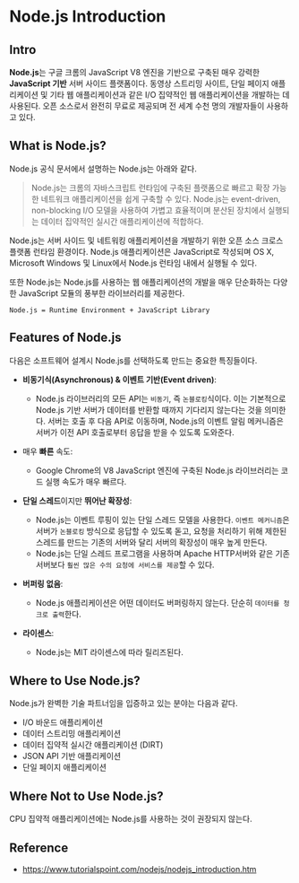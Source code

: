 # Node.js Introduction

## Intro
**Node.js**는 구글 크롬의 JavaScript V8 엔진을 기반으로 구축된 매우 강력한 **JavaScript 기반** 서버 사이드 플랫폼이다. 동영상 스트리밍 사이트, 단일 페이지 애플리케이션 및 기타 웹 애플리케이션과 같은 I/O 집약적인 웹 애플리케이션을 개발하는 데 사용된다. 오픈 소스로서 완전히 무료로 제공되며 전 세계 수천 명의 개발자들이 사용하고 있다.

## What is Node.js?
Node.js 공식 문서에서 설명하는 Node.js는 아래와 같다.
> Node.js는 크롬의 자바스크립트 런타임에 구축된 플랫폼으로 빠르고 확장 가능한 네트워크 애플리케이션을 쉽게 구축할 수 있다. Node.js는 event-driven, non-blocking I/O 모델을 사용하여 가볍고 효율적이며 분산된 장치에서 실행되는 데이터 집약적인 실시간 애플리케이션에 적합하다.

Node.js는 서버 사이드 및 네트워킹 애플리케이션을 개발하기 위한 오픈 소스 크로스 플랫폼 런타임 환경이다. Node.js 애플리케이션은 JavaScript로 작성되며 OS X, Microsoft Windows 및 Linux에서 Node.js 런타임 내에서 실행될 수 있다.

또한 Node.js는 Node.js를 사용하는 웹 애플리케이션의 개발을 매우 단순화하는 다양한 JavaScript 모듈의 풍부한 라이브러리를 제공한다.

```
Node.js = Runtime Environment + JavaScript Library
```

## Features of Node.js
다음은 소프트웨어 설계시 Node.js를 선택하도록 만드는 중요한 특징들이다.

* **비동기식(Asynchronous) & 이벤트 기반(Event driven)**:
    * Node.js 라이브러리의 모든 API는 `비동기`, 즉 `논블로킹`식이다. 이는 기본적으로 Node.js 기반 서버가 데이터를 반환할 때까지 기다리지 않는다는 것을 의미한다. 서버는 호출 후 다음 API로 이동하며, Node.js의 이벤트 알림 메커니즘은 서버가 이전 API 호출로부터 응답을 받을 수 있도록 도와준다.

* 매우 **빠른** 속도:
    * Google Chrome의 V8 JavaScript 엔진에 구축된 Node.js 라이브러리는 코드 실행 속도가 매우 빠르다.

* **단일 스레드**이지만 **뛰어난 확장성**:
    * Node.js는 이벤트 루핑이 있는 단일 스레드 모델을 사용한다. `이벤트 메커니즘`은 서버가 `논블로킹` 방식으로 응답할 수 있도록 돋고, 요청을 처리하기 위해 제한된 스레드를 만드는 기존의 서버와 달리 서버의 확장성이 매우 높게 만든다.
    * Node.js는 단일 스레드 프로그램을 사용하며 Apache HTTP서버와 같은 기존 서버보다 `훨씬 많은 수의 요청에 서비스를 제공`할 수 있다.

* **버퍼링 없음**:
    * Node.js 애플리케이션은 어떤 데이터도 버퍼링하지 않는다. 단순히 `데이터를 청크로 출력`한다.

* **라이센스**:
    * Node.js는 MIT 라이센스에 따라 릴리즈된다.

## Where to Use Node.js?
Node.js가 완벽한 기술 파트너임을 입증하고 있는 분야는 다음과 같다.

* I/O 바운드 애플리케이션
* 데이터 스트리밍 애플리케이션
* 데이터 집약적 실시간 애플리케이션 (DIRT)
* JSON API 기반 애플리케이션
* 단일 페이지 애플리케이션

## Where Not to Use Node.js?
CPU 집약적 애플리케이션에는 Node.js를 사용하는 것이 권장되지 않는다.

## Reference
* https://www.tutorialspoint.com/nodejs/nodejs_introduction.htm